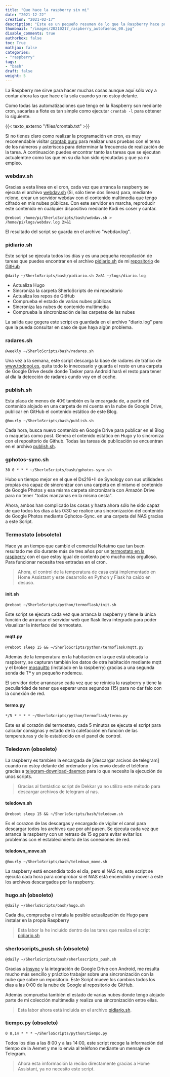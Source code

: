 ```yaml
---
title: "Que hace la raspberry sin mi"
date: "2021-12-22"
creation: "2021-02-17"
description: "Este es un pequeño resumen de lo que la Raspberry hace por mi cuando yo no estoy delante de ella"
thumbnail: "/images/20210217_raspberry_autofaenas_00.jpg"
disable_comments: true
authorbox: false
toc: True
mathjax: false
categories:
- "raspberry"
tags:
- "bash"
draft: false
weight: 5
---
```

La Raspberry me sirve para hacer muchas cosas aunque aquí sólo voy a contar ahora las que hace ella sola cuando yo no estoy delante.
<!--more-->

Como todas las automatizaciones que tengo en la Raspberry son mediante cron, sacarlas a flote es tan simple como ejecutar `crontab -l` para obtener lo siguiente.

{{< texto_externo "/files/crontab.txt" >}}

Si no tienes claro como realizar la programación en cron, es muy recomendable visitar [crontab guru] para realizar unas pruebas con el tema de los números y asteriscos para determinar la frecuencia de realización de la tarea. A continuación puedes encontrar tanto las tareas que se ejecutan actualemtne como las que en su día han sido ejecutadas y que ya no empleo.

### webdav.sh
Gracias a esta línea en el cron, cada vez que arranca la raspberry se ejecuta el archivo [webdav.sh] (Si, sólo tiene dos líneas) para, mediante rclone, crear un servidor webdav con el contenido multimedia que tengo cifrado en mis nubes públicas. Con este servidor en marcha, reproducir este contenido en cualquier dispositivo mediante Kodi es coser y cantar.

```
@reboot /home/pi/SherloScripts/bash/webdav.sh > /home/pi/logs/webdav.log 2>&1
```
El resultado del script se guarda en el archivo "webdav.log".


### pidiario.sh
Este script se ejecuta todos los días y es una pequeña recopilación de tareas que puedes encontrar en el archivo [pidiario.sh] de mi [repositorio] de [GitHub]

```
@daily ~/SherloScripts/bash/pidiario.sh 2>&1 ~/logs/diario.log
```

- Actualiza Hugo
- Sincroniza la carpeta SherloScripts de mi repositorio
- Actualiza los repos de GitHub
- Comprueba el estado de varias nubes públicas
- Sincroniza las nubes de contenido multimedia
- Comprueba la sincronización de las carpetas de las nubes

La salida que gegera este script es guardada en el archivo "diario.log" para que la pueda consultar en caso de que haya algún problema.

### radares.sh
```
@weekly ~/SherloScripts/bash/radares.sh
```
Una vez a la semana, este script descarga la base de radares de tráfico de www.todopoi.es, quita todo lo innecesario y guarda el resto en una carpeta de Google Drive desde donde Tasker para Android hará el resto para tener al día la detección de radares cundo voy en el coche.

### publish.sh
Esta placa de menos de 40€ también es la encargada de, a partir del contenido alojado en una carpeta de mi cuenta en la nube de Google Drive, publicar en GitHub el contenido estático de este Blog.

```
@hourly ~/SherloScripts/bash/publish.sh
```
Cada hora, busca nuevo contenido en Google Drive para publicar en el Blog o maquetas como post. Genera el ontenido estático en Hugo y lo sincroniza con el repositorio de Github. Todas las tareas de publicación se encuentran en el archivo [publish.sh].

### gphotos-sync.sh
```
30 0 * * * ~/SherloScripts/bash/gphotos-sync.sh
```
Hubo un tiempo mejor en el que el Ds216+II de Synology con sus utilidades propias era capaz de sincronizar con una carpeta en el mismo el contenido de Google Photos y esa misma carpeta sincronizarla con Amazón Drive para no tener "todas manzanas en la misma cesta".

Ahora, ambos han complicado las cosas y hasta ahora sólo he sido capaz de que todos los días a las 0:30 se realice una sincronización del contenido de Google Photos mediante Gphotos-Sync. en una carpeta del NAS gracias a este Script.


### Termostato (obsoleto)
Hace ya un tiempo que cambié el comercial Netatmo que tan buen resultado me dio durante más de tres años por un [termostato en la raspberry] con el que estoy igual de contento pero mucho más orgulloso. Para funcionar necesita tres entradas en el cron.

> Ahora, el control de la temperatura de casa está implementado en Home Assistant y este desarrollo en Python y Flask ha caído en desuso.

#### init.sh
```
@reboot ~/SherloScripts/python/termoflask/init.sh
```
Este script se ejecuta cada vez que arranca la raspberry y tiene la única función de arrancar el servidor web que flask lleva integrado para poder visualizar la interface del termostato.

#### mqtt.py
```
@reboot sleep 15 && ~/SherloScripts/python/termoflask/mqtt.py
```
Además de la temperatura en la habitación en la que está ubicada la raspberry, se capturan también los datos de otra habitación mediante mqtt y el broker [mosquitto] (instalado en la raspberry) gracias a una segunda sonda de Tª y un pequeño nodemcu.

El servidor debe arrancarse cada vez que se reinicia la raspberry y tiene la peculiaridad de tener que esperar unos segundos (15) para no dar falo con la conexión de red.

#### termo.py
```
*/5 * * * * ~/SherloScripts/python/termoflask/termo.py
```
Este es el corazón del termostato, cada 5 minutos se ejecuta el script para calcular consignas y estado de la calefacción en función de las temperaturas y de lo establecido en el panel de control.
	
### Teledown (obsoleto)
La raspberry es tambien la encargada de [descargar arcivos de telegram] cuando no estoy delante del ordenador y los envío desde el teléfono gracias a [telegram-download-daemon] para lo que necesito la ejecución de unos scripts.

> Gracias al fantástico script de Dekkar ya no utilizo este método para descargar archivos de telegram al nas.

#### teledown.sh
```
@reboot sleep 15 && ~/SherloScripts/bash/teledown.sh
```
Es el corazon de las descargas y encargado de vigilar el canal para descargar todos los archivos que por ahí pasen. Se ejecuta cada vez que arranca la raspberry con un retraso de 15 sg para evitar evitar los problemas con el establecimiento de las conexiones de red.

#### teledown_move.sh
```
@hourly ~/SherloScripts/bash/teledown_move.sh
```
La raspberry está encendida todo el día, pero el NAS no, este script se ejecuta cada hora para comprobar si el NAS está encendido y mover a este los archivos descargados por la raspberry.


### hugo.sh (obsoleto)
```
@daily ~/SherloScripts/bash/hugo.sh
```
Cada día, comprueba e instala la posible actualización de Hugo para instalar en la propia Raspberry

> Esta labor la he incluido dentro de las tares que realiza el script [pidiario.sh]

### sherloscripts_push.sh (obsoleto)
```
@daily ~/SherloScripts/bash/sherloscripts_push.sh
```
Gracias a [Insync] y la integración de Google Drive con Android, me resulta mucho más sencillo y práctico trabajar sobre una sincronización con la nube que sobre un repositorio. Este Script mueve los cambios todos los días a las 0:00 de la nube de Google al repositorio de GitHub.

Además comprueba también el estado de varias nubes donde tengo alojado parte de mi colección multimedia y realiza una sincronización entre ellas.

> Esta labor ahora está incluida en el archivo [pidiario.sh].

### tiempo.py (obsoleto)
```
0 8,14 * * * ~/SherloScripts/python/tiempo.py
```
Todos los días a las 8:00 y a las 14:00, este script recoge la información del tiempo de la Aemet y me lo envía al teléfono mediante un mensaje de Telegram.

> Ahora esta imformación la recibo directamente gracias a Home Assistant, ya no necesito este script.


[crontab guru]: https://crontab.guru
[descargar archivos de telegram]: https://sherblog.pro/descargar-archivos-de-telegram
[GitHub]: https://github.com
[insync]: https://www.insynchq.com
[mosquitto]: https://mosquitto.org
[pidiario.sh]: https://github.com/sherlockes/SherloScripts/blob/master/bash/pidiario.sh
[publish.sh]: https://github.com/sherlockes/SherloScripts/blob/master/bash/publish.sh
[repositorio]: https://github.com/sherlockes/SherloScripts
[telegram-download-daemon]: https://github.com/alfem/telegram-download-daemon
[termostato en la raspberry]: https://sherblog.pro/termostato-raspberry/
[webdav.sh]: https://github.com/sherlockes/SherloScripts/blob/master/bash/webdav.sh
